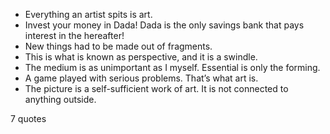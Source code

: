  - Everything an artist spits is art.
 - Invest your money in Dada! Dada is the only savings bank that pays interest in the hereafter!
 - New things had to be made out of fragments.
 - This is what is known as perspective, and it is a swindle.
 - The medium is as unimportant as I myself. Essential is only the forming.
 - A game played with serious problems. That’s what art is.
 - The picture is a self-sufficient work of art. It is not connected to anything outside.

7 quotes